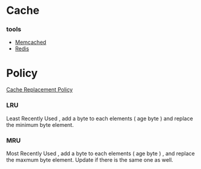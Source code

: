 # Cache 

### tools
- [Memcached](https://en.wikipedia.org/wiki/Memcached)
- [Redis]()


# Policy
[Cache Replacement Policy](https://en.wikipedia.org/wiki/Cache_replacement_policies)

### LRU 
Least Recently Used , add a byte to each elements ( age byte ) and replace the minimum byte element.

### MRU
Most Recently Used , add a byte to each elements ( age byte ) , and replace the maxmum byte element. Update if there is the same one  as well.